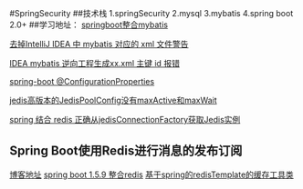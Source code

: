 #SpringSecurity
##技术栈
    1.springSecurity
    2.mysql
    3.mybatis
    4.spring boot 2.0+
##学习地址：
[springboot整合mybatis](https://blog.csdn.net/winter_chen001/article/details/77249029)

[去掉IntelliJ IDEA 中 mybatis 对应的 xml 文件警告](https://blog.csdn.net/aubdiy/article/details/68485336)

[IDEA mybatis 逆向工程生成xx.xml 主键 id 报错](https://blog.csdn.net/liuyinfei_java/article/details/79921797)

[spring-boot @ConfigurationProperties](https://blog.csdn.net/guduyishuai/article/details/70879952)

[jedis高版本的JedisPoolConfig没有maxActive和maxWait](https://blog.csdn.net/lovesomnus/article/details/52021181)

[spring 结合 redis 正确从jedisConnectionFactory获取Jedis实例](https://blog.csdn.net/tiantiandjava/article/details/42913691)

## Spring Boot使用Redis进行消息的发布订阅
   [博客地址](https://www.tianmaying.com/tutorial/springboot-redis-message)
   [spring boot 1.5.9 整合redis](https://yq.aliyun.com/articles/539524)
   [基于spring的redisTemplate的缓存工具类](http://hbxflihua.iteye.com/blog/2328156)